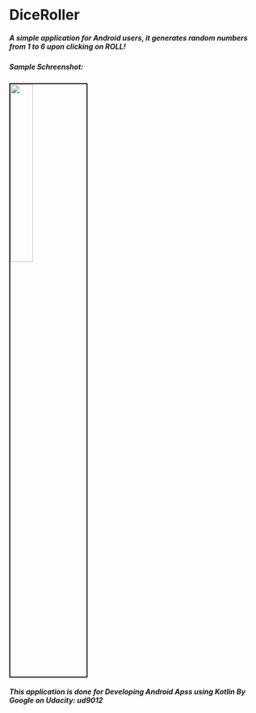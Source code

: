 # DiceRoller

##### A simple application for Android users, it generates random numbers from 1 to 6 upon clicking on ROLL!

##### Sample Schreenshot:

<img src="https://i.ibb.co/FqxmjSX/f6a4e0cf-d677-411c-af07-bdcd8b5e527c.jpg" width= "30%" height = "30%" border="2">


##### This application is done for Developing Android Apss using Kotlin By Google on Udacity: ud9012
